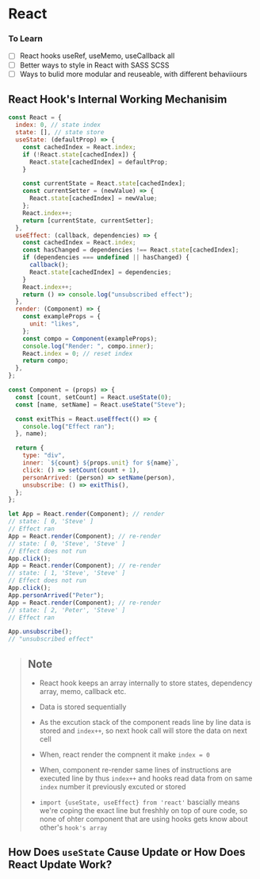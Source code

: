 # React

### To Learn

- [ ] React hooks useRef, useMemo, useCallback all
- [ ] Better ways to style in React with SASS SCSS
- [ ] Ways to bulid more modular and reuseable, with different behaviiours

## React Hook's Internal Working Mechanisim

```jsx
const React = {
  index: 0, // state index
  state: [], // state store
  useState: (defaultProp) => {
    const cachedIndex = React.index;
    if (!React.state[cachedIndex]) {
      React.state[cachedIndex] = defaultProp;
    }

    const currentState = React.state[cachedIndex];
    const currentSetter = (newValue) => {
      React.state[cachedIndex] = newValue;
    };
    React.index++;
    return [currentState, currentSetter];
  },
  useEffect: (callback, dependencies) => {
    const cachedIndex = React.index;
    const hasChanged = dependencies !== React.state[cachedIndex];
    if (dependencies === undefined || hasChanged) {
      callback();
      React.state[cachedIndex] = dependencies;
    }
    React.index++;
    return () => console.log("unsubscribed effect");
  },
  render: (Component) => {
    const exampleProps = {
      unit: "likes",
    };
    const compo = Component(exampleProps);
    console.log("Render: ", compo.inner);
    React.index = 0; // reset index
    return compo;
  },
};

const Component = (props) => {
  const [count, setCount] = React.useState(0);
  const [name, setName] = React.useState("Steve");

  const exitThis = React.useEffect(() => {
    console.log("Effect ran");
  }, name);

  return {
    type: "div",
    inner: `${count} ${props.unit} for ${name}`,
    click: () => setCount(count + 1),
    personArrived: (person) => setName(person),
    unsubscribe: () => exitThis(),
  };
};

let App = React.render(Component); // render
// state: [ 0, 'Steve' ]
// Effect ran
App = React.render(Component); // re-render
// state: [ 0, 'Steve', 'Steve' ]
// Effect does not run
App.click();
App = React.render(Component); // re-render
// state: [ 1, 'Steve', 'Steve' ]
// Effect does not run
App.click();
App.personArrived("Peter");
App = React.render(Component); // re-render
// state: [ 2, 'Peter', 'Steve' ]
// Effect ran

App.unsubscribe();
// "unsubscribed effect"
```

> ## Note
>
> - React hook keeps an array internally to store states, dependency array, memo, callback etc.
> - Data is stored sequentially
> - As the excution stack of the component reads line by line data is stored and `index++`, so next hook call will store the data on next cell
>
> - When, react render the compnent it make `index = 0`
> - When, component re-render same lines of instructions are executed line by thus `index++` and hooks read data from on same `index` number it previously excuted or stored
>
> - `import {useState, useEffect} from 'react'` bascially means we're coping the exact line but freshhly on top of oure code, so none of ohter component that are using hooks gets know about other's `hook's array`

## How Does `useState` Cause Update or How Does React Update Work?
